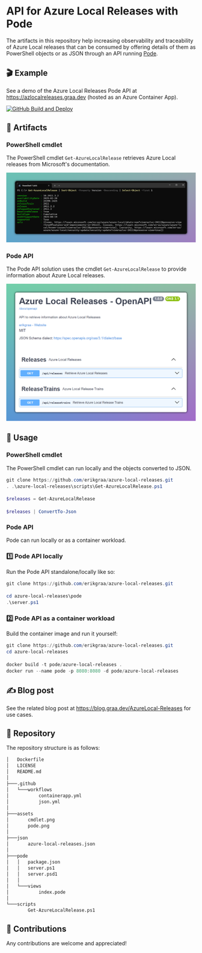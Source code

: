 # API for Azure Local Releases with Pode

The artifacts in this repository help increasing observability and traceability of Azure Local releases that can be consumed by offering details of them as PowerShell objects or as JSON through an API running [Pode](https://badgerati.github.io/Pode).

## 🎬 Example

See a demo of the Azure Local Releases Pode API at https://azlocalreleases.graa.dev (hosted as an Azure Container App).

[![GitHub Build and Deploy](https://github.com/erikgraa/azure-local-releases/actions/workflows/containerapp.yml/badge.svg)](https://github.com/erikgraa/azure-local-releases/actions/workflows/containerapp.yml)

## 🚀 Artifacts

### PowerShell cmdlet 

The PowerShell cmdlet `Get-AzureLocalRelease` retrieves Azure Local releases from Microsoft's documentation.

[![Cmdlet](/assets/cmdlet.png)](https://github.com/erikgraa/azure-local-releases/tree/main/scripts/Get-AzureLocalRelease.ps1)

### Pode API

The Pode API solution uses the cmdlet `Get-AzureLocalRelease` to provide information about Azure Local releases.

[![Pode](/assets/pode.png)](https://azlocalreleases.graa.dev)

## 📄 Usage

### PowerShell cmdlet 

The PowerShell cmdlet can run locally and the objects converted to JSON.

```powershell
git clone https://github.com/erikgraa/azure-local-releases.git
. .\azure-local-releases\scripts\Get-AzureLocalRelease.ps1

$releases = Get-AzureLocalRelease

$releases | ConvertTo-Json
```

### Pode API

Pode can run locally or as a container workload.

### 1️⃣ Pode API locally

Run the Pode API standalone/locally like so:

```powershell
git clone https://github.com/erikgraa/azure-local-releases.git

cd azure-local-releases\pode
.\server.ps1
```

### 2️⃣ Pode API as a container workload

Build the container image and run it yourself:

```powershell
git clone https://github.com/erikgraa/azure-local-releases.git
cd azure-local-releases

docker build -t pode/azure-local-releases .
docker run --name pode -p 8080:8080 -d pode/azure-local-releases
```

## ✍ Blog post

See the related blog post at https://blog.graa.dev/AzureLocal-Releases for use cases.

## 🌳 Repository

The repository structure is as follows:

```plaintext
│   Dockerfile
│   LICENSE
│   README.md
│
├───.github
│   └───workflows
│           containerapp.yml
│           json.yml
│
├───assets
│       cmdlet.png
│       pode.png
│
├───json
│       azure-local-releases.json
│
├───pode
│   │   package.json
│   │   server.ps1
│   │   server.psd1
│   │
│   └───views
│           index.pode
│
└───scripts
        Get-AzureLocalRelease.ps1
```

## 👏 Contributions

Any contributions are welcome and appreciated!